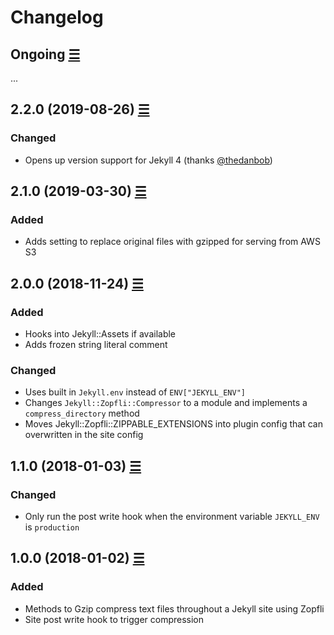 # Changelog

## Ongoing [☰](https://github.com/philnash/jekyll-gzip/compare/v2.2.0...master)

...

## 2.2.0 (2019-08-26) [☰](https://github.com/philnash/jekyll-zopfli/compare/v2.1.0...v2.2.0)

### Changed

- Opens up version support for Jekyll 4 (thanks [@thedanbob](https://github.com/thedanbob))

## 2.1.0 (2019-03-30) [☰](https://github.com/philnash/jekyll-zopfli/compare/v2.0.0...v2.1.0)

### Added

- Adds setting to replace original files with gzipped for serving from AWS S3

## 2.0.0 (2018-11-24) [☰](https://github.com/philnash/jekyll-zopfli/compare/v1.1.0...v2.0.0)

### Added

- Hooks into Jekyll::Assets if available
- Adds frozen string literal comment

### Changed

- Uses built in `Jekyll.env` instead of `ENV["JEKYLL_ENV"]`
- Changes `Jekyll::Zopfli::Compressor` to a module and implements a `compress_directory` method
- Moves Jekyll::Zopfli::ZIPPABLE_EXTENSIONS into plugin config that can overwritten in the site config

## 1.1.0 (2018-01-03) [☰](https://github.com/philnash/jekyll-zopfli/compare/v1.0.0...v1.1.0)

### Changed

- Only run the post write hook when the environment variable `JEKYLL_ENV` is `production`

## 1.0.0 (2018-01-02) [☰](https://github.com/philnash/jekyll-zopfli/commits/v1.0.0)

### Added

- Methods to Gzip compress text files throughout a Jekyll site using Zopfli
- Site post write hook to trigger compression
